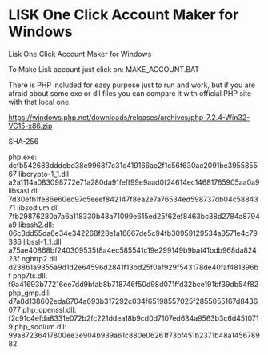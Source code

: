 # LISK One Click Account Maker for Windows
Lisk One Click Account Maker for Windows

To Make Lisk account just click on: MAKE_ACCOUNT.BAT

There is PHP included for easy purpose just to run and work, but if you are afraid about some exe or dll files
you can compare it with official PHP site with that local one.

https://windows.php.net/downloads/releases/archives/php-7.2.4-Win32-VC15-x86.zip

SHA-256

php.exe:          dcfb542683dddebd38e9968f7c31e419166ae2f1c56f630ae2091be395585567
libcrypto-1_1.dll a2a1114a083098772e71a280da91feff99e9aad0f24614ec14681765905aa0a9
libsasl.dll       7d30efb1fe86e60ec97c5eeef842147f8ea2e7a76534ed598737db04c5884371
libsodium.dll     7fb29876280a7a6a118330b48a71099e615ed25f62ef8463bc38d2784a8794a9
libssh2.dll:      06c3dd55da6e34e342268f28e1a16667de5c94fb30959129534a0571e4c79336
libssl-1_1.dll    a75ae40868bf240309535f8a4ec585541c19e299149b9baf41bdb968da82423f
nghttp2.dll       d23861a9355a9d1d2e64596d2841f13bd25f0af929f543178de40faf481396bf
php7ts.dll:	  f9a41693b77216ee7dd9bfab8b718746f50d98d071ffd32bce191bf39db54f82
php_gmp.dll:	  d7a8d138602eda6704a693b317292c034f65198557025f2855055167d8436077
php_openssl.dll:  f2c91c4efda8331e072b2fc221ddea18b9cd0d7107ed634a9563b3c6d4510719
php_sodium.dll:	  99a87236417800ee3e904b939a61c880e06261f73bf451b2371b48a145678982
